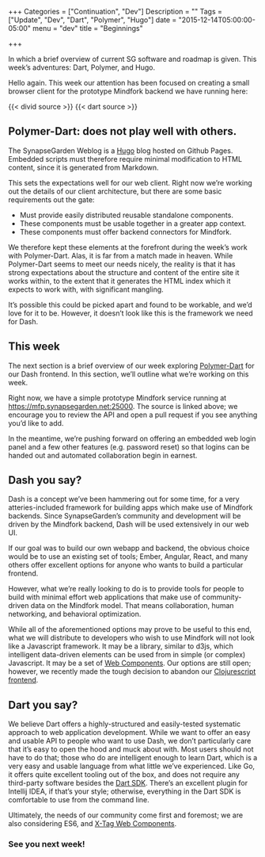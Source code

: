 +++
Categories = ["Continuation", "Dev"]
Description = ""
Tags = ["Update", "Dev", "Dart", "Polymer", "Hugo"]
date = "2015-12-14T05:00:00-05:00"
menu = "dev"
title = "Beginnings"

+++

In which a brief overview of current SG software and roadmap is given. This
week’s adventures: Dart, Polymer, and Hugo.

<!--more-->

Hello again. This week our attention has been focused on creating a small
browser client for the prototype Mindfork backend we have running here:

{{< divid source >}}
{{< dart source >}}

## Polymer-Dart: does not play well with others.

The SynapseGarden Weblog is a [Hugo](https://gohugo.io) blog hosted on Github
Pages. Embedded scripts must therefore require minimal modification to HTML
content, since it is generated from Markdown.

This sets the expectations well for our web client. Right now we’re working
out the details of our client architecture, but there are some basic
requirements out the gate:

 - Must provide easily distributed reusable standalone components.
 - These components must be usable together in a greater app context.
 - These components must offer backend connectors for Mindfork.

We therefore kept these elements at the forefront during the week’s work with
Polymer-Dart. Alas, it is far from a match made in heaven. While Polymer-Dart
seems to meet our needs nicely, the reality is that it has strong
expectations about the structure and content of the entire site it works
within, to the extent that it generates the HTML index which it expects to
work with, with significant mangling.

It’s possible this could be picked apart and found to be workable, and we’d
love for it to be. However, it doesn’t look like this is the framework we
need for Dash.

## This week

The next section is a brief overview of our week exploring
[Polymer-Dart](https://github.com/dart-lang/polymer-dart) for our Dash
frontend. In this section, we’ll outline what we’re working on this week.

Right now, we have a simple prototype Mindfork service running at
https://mfp.synapsegarden.net:25000. The source is linked above; we encourage
you to review the API and open a pull request if you see anything you’d like
to add.

In the meantime, we’re pushing forward on offering an embedded web login
panel and a few other features (e.g. password reset) so that logins can be
handed out and automated collaboration begin in earnest.

## Dash you say?

Dash is a concept we’ve been hammering out for some time, for a very 
atteries-included framework for building apps which make use of Mindfork
backends. Since SynapseGarden’s community and development will be driven by
the Mindfork backend, Dash will be used extensively in our web UI.

If our goal was to build our own webapp and backend, the obvious choice would
be to use an existing set of tools; Ember, Angular, React, and many others
offer excellent options for anyone who wants to build a particular frontend.

However, what we’re really looking to do is to provide tools for people to
build with minimal effort web applications that make use of community-driven
data on the Mindfork model. That means collaboration, human networking, and
behavioral optimization.

While all of the aforementioned options may prove to be useful to this end,
what we will distribute to developers who wish to use Mindfork will not look
like a Javascript framework. It may be a library, similar to d3js, which
intelligent data-driven elements can be used from in simple (or complex)
Javascript. It may be a set of [Web Components](http://webcomponents.org/).
Our options are still open; however, we recently made the tough decision to
abandon our
[Clojurescript frontend](https://github.com/synapse-garden/dash-cljs).

## Dart you say?

We believe Dart offers a highly-structured and easily-tested systematic
approach to web application development. While we want to offer an easy and
usable API to people who want to use Dash, we don’t particularly care that
it’s easy to open the hood and muck about with. Most users should not have to
do that; those who do are intelligent enough to learn Dart, which is a very
easy and usable language from what little we’ve experienced. Like Go, it
offers quite excellent tooling out of the box, and does not require any
third-party software besides the [Dart SDK](https://dartlang.org/).
There’s an excellent plugin for Intellij IDEA, if that’s your style;
otherwise, everything in the Dart SDK is comfortable to use from the command
line.

Ultimately, the needs of our community come first and foremost; we are also
considering ES6, and [X-Tag Web Components](http://x-tag.github.io/).

### See you next week!
